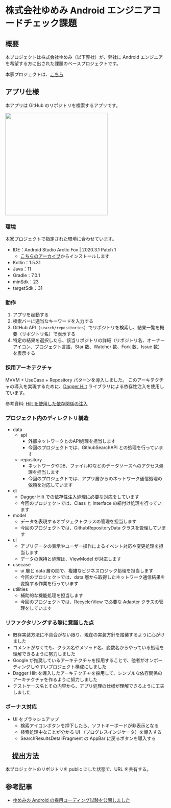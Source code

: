 # 株式会社ゆめみ Android エンジニアコードチェック課題

## 概要

本プロジェクトは株式会社ゆめみ（以下弊社）が、弊社に Android エンジニアを希望する方に出された課題のベースプロジェクトです。

本家プロジェクトは、[こちら](https://github.com/yumemi-inc/android-engineer-codecheck)

## アプリ仕様

本アプリは GitHub のリポジトリを検索するアプリです。

<img src="docs/app.gif" width="320">

### 環境

本家プロジェクトで指定された環境に合わせています。

- IDE：Android Studio Arctic Fox | 2020.3.1 Patch 1
    - [こちらのアーカイブ](https://developer.android.com/studio/archive)からインストールします
- Kotlin：1.5.31
- Java：11
- Gradle：7.0.1
- minSdk：23
- targetSdk：31

### 動作

1. アプリを起動する
2. 検索バーに適当なキーワードを入力する
3. GitHub API（`search/repositories`）でリポジトリを検索し、結果一覧を概要（リポジトリ名）で表示する
4. 特定の結果を選択したら、該当リポジトリの詳細（リポジトリ名、オーナーアイコン、プロジェクト言語、Star 数、Watcher 数、Fork 数、Issue 数）を表示する

### 採用アーキテクチャ

MVVM + UseCase + Repository パターンを導入しました。
このアーキテクチャの導入を実現するために、[Dagger Hilt](https://dagger.dev/hilt/) ライブラリによる依存性注入を使用しています。

参考資料: [Hilt を使用した依存関係の注入](https://developer.android.com/training/dependency-injection/hilt-android)

### プロジェクト内のディレクトリ構造

- data
    - api
        - 外部ネットワークとのAPI処理を担当します
        - 今回のプロジェクトでは、GithubSearchAPI との処理を行っています
    - repository
        - ネットワークやDB、ファイルIOなどのデータソースへのアクセス処理を担当します
        - 今回のプロジェクトでは、アプリ層からのネットワーク通信処理の依頼を対応しています
- di
    - Dagger Hilt での依存性注入処理に必要な対応をしています
    - 今回のプロジェクトでは、Class と Interface の紐付け処理を行っています
- model
    - データを表現するオブジェクトクラスの管理を担当します
    - 今回のプロジェクトでは、GithubRepositoryData クラスを管理しています
- ui
    - アプリデータの表示やユーザー操作によるイベント対応や変更処理を担当します
    - データの保持と処理は、ViewModel が対応します
- usecase
    - ui 層と data 層の間で、複雑なビジネスロジック処理を担当します
    - 今回のプロジェクトでは、data 層から取得したネットワーク通信結果を変換する作業を行っています
- utilities
    - 補助的な機能処理を担当します
    - 今回のプロジェクトでは、RecyclerView で必要な Adapter クラスの管理をしています

### リファクタリングする際に意識した点

- 既存実装方法に不具合がない限り、現在の実装方針を踏襲するように心がけました
- コメントがなくても、クラス名やメソッド名、変数名からやっている処理を理解できるように努力しました
- Google が推奨しているアーキテクチャを採用することで、他者がオンボーディングしやすいプロジェクト構成にしました
- Dagger Hilt を導入したアーキテクチャを採用して、シンプルな依存関係のアーキテクチャを作るように努力しました
- テストケース名とその内容から、アプリ処理の仕様が理解できるように工夫しました

### ボーナス対応

- UI をブラッシュアップ
    - 検索アイコンボタンを押下したら、ソフトキーボードが非表示となる
    - 検索処理中なことが分かる UI （プログレスインジケータ）を導入する 
    - SearchResultsDetailFragment の AppBar に戻るボタンを導入する

## 　提出方法

本プロジェクトのリポジトリを public にした状態で、URL を共有する。

## 参考記事

- [ゆめみの Android の採用コーディング試験を公開しました](https://qiita.com/blendthink/items/aa70b8b3106fb4e3555f)
